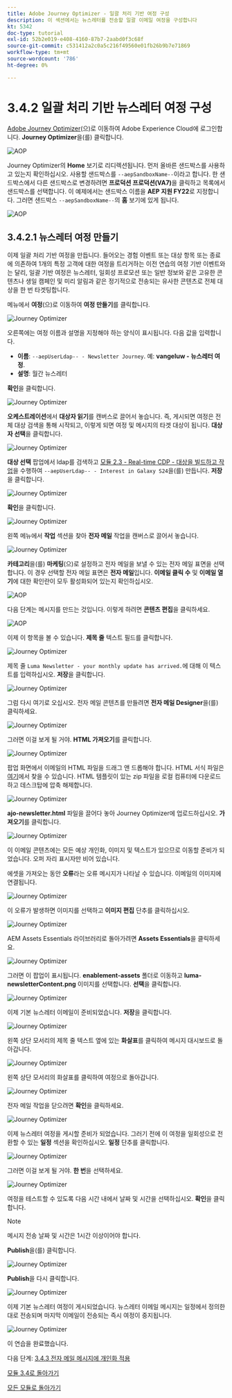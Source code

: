 ```yaml
---
title: Adobe Journey Optimizer - 일괄 처리 기반 여정 구성
description: 이 섹션에서는 뉴스레터를 전송할 일괄 이메일 여정을 구성합니다
kt: 5342
doc-type: tutorial
exl-id: 52b2e019-e408-4160-87b7-2aabd0f3c68f
source-git-commit: c531412a2c0a5c216f49560e01fb26b9b7e71869
workflow-type: tm+mt
source-wordcount: '786'
ht-degree: 0%

---
```


# 3.4.2 일괄 처리 기반 뉴스레터 여정 구성

[Adobe Journey Optimizer](https://experience.adobe.com)(으)로 이동하여 Adobe Experience Cloud에 로그인합니다. **Journey Optimizer**&#x200B;을(를) 클릭합니다.

![AOP](./../../../modules/ajo-b2c/module3.1/images/acophome.png)

Journey Optimizer의 **Home** 보기로 리디렉션됩니다. 먼저 올바른 샌드박스를 사용하고 있는지 확인하십시오. 사용할 샌드박스를 `--aepSandboxName--`이라고 합니다. 한 샌드박스에서 다른 샌드박스로 변경하려면 **프로덕션 프로덕션(VA7)**&#x200B;을 클릭하고 목록에서 샌드박스를 선택합니다. 이 예제에서는 샌드박스 이름을 **AEP 지원 FY22**&#x200B;로 지정합니다. 그러면 샌드박스 `--aepSandboxName--`의 **홈** 보기에 있게 됩니다.

![AOP](./../../../modules/ajo-b2c/module3.1/images/acoptriglp.png)

## 3.4.2.1 뉴스레터 여정 만들기

이제 일괄 처리 기반 여정을 만듭니다. 들어오는 경험 이벤트 또는 대상 항목 또는 종료에 의존하여 1개의 특정 고객에 대한 여정을 트리거하는 이전 연습의 여정 기반 이벤트와는 달리, 일괄 기반 여정은 뉴스레터, 일회성 프로모션 또는 일반 정보와 같은 고유한 콘텐츠나 생일 캠페인 및 미리 알림과 같은 정기적으로 전송되는 유사한 콘텐츠로 전체 대상을 한 번 타겟팅합니다.

메뉴에서 **여정**(으)로 이동하여 **여정 만들기**&#x200B;를 클릭합니다.

![Journey Optimizer](./images/oc43.png)

오른쪽에는 여정 이름과 설명을 지정해야 하는 양식이 표시됩니다. 다음 값을 입력합니다.

- **이름**: `--aepUserLdap-- - Newsletter Journey`. 예: **vangeluw - 뉴스레터 여정**.
- **설명**: 월간 뉴스레터

**확인**&#x200B;을 클릭합니다.

![Journey Optimizer](./images/batchj2.png)

**오케스트레이션**&#x200B;에서 **대상자 읽기**&#x200B;를 캔버스로 끌어서 놓습니다. 즉, 게시되면 여정은 전체 대상 검색을 통해 시작되고, 이렇게 되면 여정 및 메시지의 타겟 대상이 됩니다. **대상자 선택**&#x200B;을 클릭합니다.

![Journey Optimizer](./images/batchj3.png)

**대상 선택** 팝업에서 ldap를 검색하고 [모듈 2.3 - Real-time CDP - 대상을 빌드하고 작업](./../../../modules/rtcdp-b2c/module2.3/real-time-cdp-build-a-segment-take-action.md)을 수행하여 `--aepUserLdap-- - Interest in Galaxy S24`을(를) 만듭니다. **저장**&#x200B;을 클릭합니다.

![Journey Optimizer](./images/batchj5.png)

**확인**&#x200B;을 클릭합니다.

![Journey Optimizer](./images/batchj6.png)

왼쪽 메뉴에서 **작업** 섹션을 찾아 **전자 메일** 작업을 캔버스로 끌어서 놓습니다.

![Journey Optimizer](./images/batchj7.png)

**카테고리**&#x200B;을(를) **마케팅**(으)로 설정하고 전자 메일을 보낼 수 있는 전자 메일 표면을 선택합니다. 이 경우 선택할 전자 메일 표면은 **전자 메일**&#x200B;입니다. **이메일 클릭 수** 및 **이메일 열기**&#x200B;에 대한 확인란이 모두 활성화되어 있는지 확인하십시오.

![AOP](./images/journeyactions1eee.png)

다음 단계는 메시지를 만드는 것입니다. 이렇게 하려면 **콘텐츠 편집**&#x200B;을 클릭하세요.

![AOP](./images/journeyactions2.png)

이제 이 항목을 볼 수 있습니다. **제목 줄** 텍스트 필드를 클릭합니다.

![Journey Optimizer](./images/batch4.png)

제목 줄 `Luma Newsletter - your monthly update has arrived.`에 대해 이 텍스트를 입력하십시오. **저장**&#x200B;을 클릭합니다.

![Journey Optimizer](./images/batch5.png)

그럼 다시 여기로 오십시오. 전자 메일 콘텐츠를 만들려면 **전자 메일 Designer**&#x200B;을(를) 클릭하세요.

![Journey Optimizer](./images/batch6.png)

그러면 이걸 보게 될 거야. **HTML 가져오기**&#x200B;를 클릭합니다.

![Journey Optimizer](./images/batch7.png)

팝업 화면에서 이메일의 HTML 파일을 드래그 앤 드롭해야 합니다. HTML 서식 파일은 [여기](./../../../assets/html/ajo-newsletter.html.zip)에서 찾을 수 있습니다. HTML 템플릿이 있는 zip 파일을 로컬 컴퓨터에 다운로드하고 데스크탑에 압축 해제합니다.

![Journey Optimizer](./images/html1.png)

**ajo-newsletter.html** 파일을 끌어다 놓아 Journey Optimizer에 업로드하십시오. **가져오기**&#x200B;를 클릭합니다.

![Journey Optimizer](./images/batch8.png)

이 이메일 콘텐츠에는 모든 예상 개인화, 이미지 및 텍스트가 있으므로 이동할 준비가 되었습니다. 오퍼 자리 표시자만 비어 있습니다.

에셋을 가져오는 동안 **오류**&#x200B;라는 오류 메시지가 나타날 수 있습니다. 이메일의 이미지에 연결됩니다.

![Journey Optimizer](./images/errorfetch.png)

이 오류가 발생하면 이미지를 선택하고 **이미지 편집** 단추를 클릭하십시오.

![Journey Optimizer](./images/errorfetch1.png)

AEM Assets Essentials 라이브러리로 돌아가려면 **Assets Essentials**&#x200B;을 클릭하세요.

![Journey Optimizer](./images/errorfetch2.png)

그러면 이 팝업이 표시됩니다. **enablement-assets** 폴더로 이동하고 **luma-newsletterContent.png** 이미지를 선택합니다. **선택**&#x200B;을 클릭합니다.

![Journey Optimizer](./images/errorfetch3.png)

이제 기본 뉴스레터 이메일이 준비되었습니다. **저장**&#x200B;을 클릭합니다.

![Journey Optimizer](./images/ready.png)

왼쪽 상단 모서리의 제목 줄 텍스트 옆에 있는 **화살표**&#x200B;를 클릭하여 메시지 대시보드로 돌아갑니다.

![Journey Optimizer](./images/batch9.png)

왼쪽 상단 모서리의 화살표를 클릭하여 여정으로 돌아갑니다.

![Journey Optimizer](./images/oc79aeee.png)

전자 메일 작업을 닫으려면 **확인**&#x200B;을 클릭하세요.

![Journey Optimizer](./images/oc79beee.png)

이제 뉴스레터 여정을 게시할 준비가 되었습니다. 그러기 전에 이 여정을 일회성으로 전환할 수 있는 **일정** 섹션을 확인하십시오. **일정** 단추를 클릭합니다.

![Journey Optimizer](./images/batchj12.png)

그러면 이걸 보게 될 거야. **한 번**&#x200B;을 선택하세요.

![Journey Optimizer](./images/sch1.png)

여정을 테스트할 수 있도록 다음 시간 내에서 날짜 및 시간을 선택하십시오. **확인**&#x200B;을 클릭합니다.

>[!NOTE]
>
>메시지 전송 날짜 및 시간은 1시간 이상이어야 합니다.

**Publish**&#x200B;을(를) 클릭합니다.

![Journey Optimizer](./images/batchj13.png)

**Publish**&#x200B;을 다시 클릭합니다.

![Journey Optimizer](./images/batchj14.png)

이제 기본 뉴스레터 여정이 게시되었습니다. 뉴스레터 이메일 메시지는 일정에서 정의한 대로 전송되며 마지막 이메일이 전송되는 즉시 여정이 중지됩니다.

![Journey Optimizer](./images/batchj14eee.png)

이 연습을 완료했습니다.

다음 단계: [3.4.3 전자 메일 메시지에 개인화 적용](./ex3.md)

[모듈 3.4로 돌아가기](./journeyoptimizer.md)

[모든 모듈로 돌아가기](../../../overview.md)
